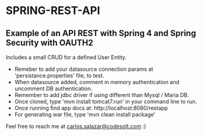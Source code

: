 # SPRING-REST-API
## Example of an API REST with Spring 4 and Spring Security with OAUTH2
Includes a small CRUD for a defined User Entity.

* Remeber to add your datasource connection params at 'persistance.properties' file, to test.
* When datasource added, comment in memory authentication and uncomment DB authentication.
* Remember to add jdbc driver if using different than Mysql / Maria DB.
* Once cloned, type 'mvn install tomcat7:run' in your command line to run.
* Once running find app docs at: http://localhost:8080/restapp
* For generating war file, type 'mvn clean install package'

Feel free to reach me at carlos.salazar@codesolt.com :)
